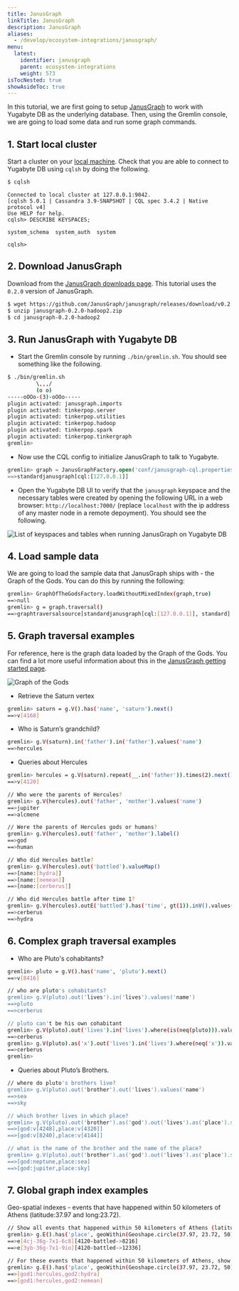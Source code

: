 ```yaml
---
title: JanusGraph
linkTitle: JanusGraph
description: JanusGraph
aliases:
  - /develop/ecosystem-integrations/janusgraph/
menu:
  latest:
    identifier: janusgraph
    parent: ecosystem-integrations
    weight: 573
isTocNested: true
showAsideToc: true
---
```


In this tutorial, we are first going to setup [JanusGraph](https://janusgraph.org/) to work with Yugabyte DB as the underlying database. Then, using the Gremlin console, we are going to load some data and run some graph commands.

## 1. Start local cluster

Start a cluster on your [local machine](../../../quick-start/install/). Check that you are able to connect to Yugabyte DB using `cqlsh` by doing the following.

```sh
$ cqlsh
```

```
Connected to local cluster at 127.0.0.1:9042.
[cqlsh 5.0.1 | Cassandra 3.9-SNAPSHOT | CQL spec 3.4.2 | Native protocol v4]
Use HELP for help.
cqlsh> DESCRIBE KEYSPACES;

system_schema  system_auth  system

cqlsh>
```

## 2. Download JanusGraph

Download from the [JanusGraph downloads page](https://github.com/JanusGraph/janusgraph/releases). This tutorial uses the `0.2.0` version of JanusGraph.

```sh
$ wget https://github.com/JanusGraph/janusgraph/releases/download/v0.2.0/janusgraph-0.2.0-hadoop2.zip
$ unzip janusgraph-0.2.0-hadoop2.zip
$ cd janusgraph-0.2.0-hadoop2
```

## 3. Run JanusGraph with Yugabyte DB

- Start the Gremlin console by running `./bin/gremlin.sh`. You should see something like the following.

```sh
$ ./bin/gremlin.sh
         \,,,/
         (o o)
-----oOOo-(3)-oOOo-----
plugin activated: janusgraph.imports
plugin activated: tinkerpop.server
plugin activated: tinkerpop.utilities
plugin activated: tinkerpop.hadoop
plugin activated: tinkerpop.spark
plugin activated: tinkerpop.tinkergraph
gremlin>
```

- Now use the CQL config to initialize JanusGraph to talk to Yugabyte.

```sql
gremlin> graph = JanusGraphFactory.open('conf/janusgraph-cql.properties')
==>standardjanusgraph[cql:[127.0.0.1]]
```

- Open the Yugabyte DB UI to verify that the `janusgraph` keyspace and the necessary tables were created by opening the following URL in a web browser: `http://localhost:7000/` (replace `localhost` with the ip address of any master node in a remote depoyment). You should see the following.

![List of keyspaces and tables when running JanusGraph on Yugabyte DB](/images/develop/ecosystem-integrations/janusgraph/yb-janusgraph-tables.png)

## 4. Load sample data

We are going to load the sample data that JanusGraph ships with - the Graph of the Gods. You can do this by running the following:

```sh
gremlin> GraphOfTheGodsFactory.loadWithoutMixedIndex(graph,true)
==>null
gremlin> g = graph.traversal()
==>graphtraversalsource[standardjanusgraph[cql:[127.0.0.1]], standard]
```

## 5. Graph traversal examples

For reference, here is the graph data loaded by the Graph of the Gods. You can find a lot more useful information about this in the [JanusGraph getting started page](http://docs.janusgraph.org/latest/getting-started.html).

![Graph of the Gods](/images/develop/ecosystem-integrations/janusgraph/graph-of-the-gods-2.png)

- Retrieve the Saturn vertex

```sh
gremlin> saturn = g.V().has('name', 'saturn').next()
==>v[4168]
```

- Who is Saturn’s grandchild?

```sh
gremlin> g.V(saturn).in('father').in('father').values('name')
==>hercules
```

- Queries about Hercules

```sh
gremlin> hercules = g.V(saturn).repeat(__.in('father')).times(2).next()
==>v[4120]

// Who were the parents of Hercules?
gremlin> g.V(hercules).out('father', 'mother').values('name')
==>jupiter
==>alcmene

// Were the parents of Hercules gods or humans?
gremlin> g.V(hercules).out('father', 'mother').label()
==>god
==>human

// Who did Hercules battle?
gremlin> g.V(hercules).out('battled').valueMap()
==>[name:[hydra]]
==>[name:[nemean]]
==>[name:[cerberus]]

// Who did Hercules battle after time 1?
gremlin> g.V(hercules).outE('battled').has('time', gt(1)).inV().values('name')
==>cerberus
==>hydra
```

## 6. Complex graph traversal examples

- Who are Pluto's cohabitants?

```sh
gremlin> pluto = g.V().has('name', 'pluto').next()
==>v[8416]

// who are pluto's cohabitants?
gremlin> g.V(pluto).out('lives').in('lives').values('name')
==>pluto
==>cerberus

// pluto can't be his own cohabitant
gremlin> g.V(pluto).out('lives').in('lives').where(is(neq(pluto))).values('name')
==>cerberus
gremlin> g.V(pluto).as('x').out('lives').in('lives').where(neq('x')).values('name')
==>cerberus
gremlin>
```

- Queries about Pluto’s Brothers.

```sh
// where do pluto's brothers live?
gremlin> g.V(pluto).out('brother').out('lives').values('name')
==>sea
==>sky

// which brother lives in which place?
gremlin> g.V(pluto).out('brother').as('god').out('lives').as('place').select('god', 'place')
==>[god:v[4248],place:v[4320]]
==>[god:v[8240],place:v[4144]]

// what is the name of the brother and the name of the place?
gremlin> g.V(pluto).out('brother').as('god').out('lives').as('place').select('god', 'place').by('name')
==>[god:neptune,place:sea]
==>[god:jupiter,place:sky]
```

## 7. Global graph index examples

Geo-spatial indexes - events that have happened within 50 kilometers of Athens (latitude:37.97 and long:23.72).

```sh
// Show all events that happened within 50 kilometers of Athens (latitude:37.97 and long:23.72).
gremlin> g.E().has('place', geoWithin(Geoshape.circle(37.97, 23.72, 50)))
==>e[4cj-36g-7x1-6c8][4120-battled->8216]
==>e[3yb-36g-7x1-9io][4120-battled->12336]

// For these events that happened within 50 kilometers of Athens, show who battled whom.
gremlin> g.E().has('place', geoWithin(Geoshape.circle(37.97, 23.72, 50))).as('source').inV().as('god2').select('source').outV().as('god1').select('god1', 'god2').by('name')
==>[god1:hercules,god2:hydra]
==>[god1:hercules,god2:nemean]
```
